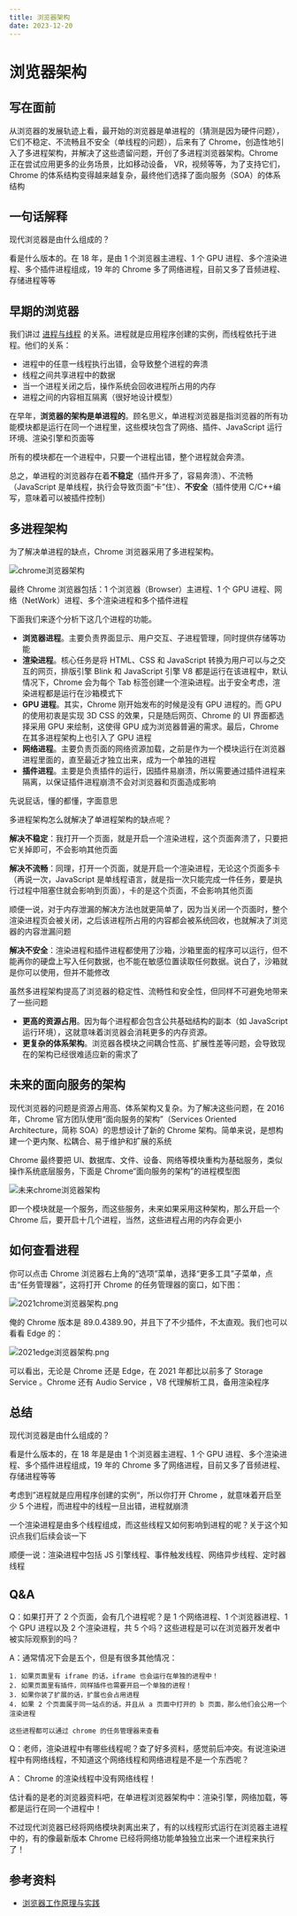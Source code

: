 ```yaml
---
title: 浏览器架构
date: 2023-12-20
---
```


# 浏览器架构

## 写在面前

从浏览器的发展轨迹上看，最开始的浏览器是单进程的（猜测是因为硬件问题），它们不稳定、不流畅且不安全（单线程的问题），后来有了 Chrome，创造性地引入了多进程架构，并解决了这些遗留问题，开创了多进程浏览器架构。Chrome 正在尝试应用更多的业务场景，比如移动设备， VR，视频等等，为了支持它们， Chrome 的体系结构变得越来越复杂，最终他们选择了面向服务（SOA）的体系结构

## 一句话解释

现代浏览器是由什么组成的？

看是什么版本的。在 18 年，是由 1 个浏览器主进程、1 个 GPU 进程、多个渲染进程、多个插件进程组成，19 年的 Chrome 多了网络进程，目前又多了音频进程、存储进程等等

## 早期的浏览器

我们讲过 [进程与线程](../浏览器和网络/browser-related) 的关系。进程就是应用程序创建的实例，而线程依托于进程。他们的关系：

- 进程中的任意一线程执行出错，会导致整个进程的奔溃
- 线程之间共享进程中的数据
- 当一个进程关闭之后，操作系统会回收进程所占用的内存
- 进程之间的内容相互隔离（很好地设计模型）

在早年，**浏览器的架构是单进程的**。顾名思义，单进程浏览器是指浏览器的所有功能模块都是运行在同一个进程里，这些模块包含了网络、插件、JavaScript 运行环境、渲染引擎和页面等

所有的模块都在一个进程中，只要一个进程出错，整个进程就会奔溃。

总之，单进程的浏览器存在着**不稳定**（插件开多了，容易奔溃）、不流畅（JavaScript 是单线程，执行会导致页面“卡”住）、**不安全**（插件使用 C/C++编写，意味着可以被插件控制）

## 多进程架构

为了解决单进程的缺点，Chrome 浏览器采用了多进程架构。

![chrome浏览器架构](https://i.loli.net/2021/04/08/ncHPaq13yEGXMVY.png)

最终 Chrome 浏览器包括：1 个浏览器（Browser）主进程、1 个 GPU 进程、网络（NetWork）进程、多个渲染进程和多个插件进程

下面我们来逐个分析下这几个进程的功能。

- **浏览器进程**。主要负责界面显示、用户交互、子进程管理，同时提供存储等功能
- **渲染进程**。核心任务是将 HTML、CSS 和 JavaScript 转换为用户可以与之交互的网页，排版引擎 Blink 和 JavaScript 引擎 V8 都是运行在该进程中，默认情况下，Chrome 会为每个 Tab 标签创建一个渲染进程。出于安全考虑，渲染进程都是运行在沙箱模式下
- **GPU 进程**。其实，Chrome 刚开始发布的时候是没有 GPU 进程的。而 GPU 的使用初衷是实现 3D CSS 的效果，只是随后网页、Chrome 的 UI 界面都选择采用 GPU 来绘制，这使得 GPU 成为浏览器普遍的需求。最后，Chrome 在其多进程架构上也引入了 GPU 进程
- **网络进程**。主要负责页面的网络资源加载，之前是作为一个模块运行在浏览器进程里面的，直至最近才独立出来，成为一个单独的进程
- **插件进程**。主要是负责插件的运行，因插件易崩溃，所以需要通过插件进程来隔离，以保证插件进程崩溃不会对浏览器和页面造成影响

先说屁话，懂的都懂，字面意思

多进程架构怎么就解决了单进程架构的缺点呢？

**解决不稳定**：我打开一个页面，就是开启一个渲染进程，这个页面奔溃了，只要把它关掉即可，不会影响其他页面

**解决不流畅**：同理，打开一个页面，就是开启一个渲染进程，无论这个页面多卡（再说一次，JavaScript 是单线程语言，就是指一次只能完成一件任务，要是执行过程中阻塞住就会影响到页面），卡的是这个页面，不会影响其他页面

顺便一说，对于内存泄漏的解决方法也就更简单了，因为当关闭一个页面时，整个渲染进程页会被关闭，之后该进程所占用的内容都会被系统回收，也就解决了浏览器的内容泄漏问题

**解决不安全**：渲染进程和插件进程都使用了沙箱，沙箱里面的程序可以运行，但不能再你的硬盘上写入任何数据，也不能在敏感位置读取任何数据。说白了，沙箱就是你可以使用，但并不能修改

虽然多进程架构提高了浏览器的稳定性、流畅性和安全性，但同样不可避免地带来了一些问题

- **更高的资源占用**。因为每个进程都会包含公共基础结构的副本（如 JavaScript 运行环境），这就意味着浏览器会消耗更多的内存资源。
- **更复杂的体系架构**。浏览器各模块之间耦合性高、扩展性差等问题，会导致现在的架构已经很难适应新的需求了

## 未来的面向服务的架构

现代浏览器的问题是资源占用高、体系架构又复杂。为了解决这些问题，在 2016 年，Chrome 官方团队使用“面向服务的架构”（Services Oriented Architecture，简称 SOA）的思想设计了新的 Chrome 架构。简单来说，是想构建一个更内聚、松耦合、易于维护和扩展的系统

Chrome 最终要把 UI、数据库、文件、设备、网络等模块重构为基础服务，类似操作系统底层服务，下面是 Chrome“面向服务的架构”的进程模型图

![未来chrome浏览器架构](https://i.loli.net/2021/04/08/jq7odUmM9nIB5ZA.png)

即一个模块就是一个服务，而这些服务，未来如果采用这种架构，那么开启一个 Chrome 后，要开启十几个进程，当然，这些进程占用的内存会更小

## 如何查看进程

你可以点击 Chrome 浏览器右上角的“选项”菜单，选择“更多工具”子菜单，点击“任务管理器”，这将打开 Chrome 的任务管理器的窗口，如下图：

![2021chrome浏览器架构.png](https://i.loli.net/2021/04/08/LT47a1MI8KOe9EZ.png)

俺的 Chrome 版本是 89.0.4389.90，并且下了不少插件，不太直观。我们也可以看看 Edge 的：

![2021edge浏览器架构.png](https://i.loli.net/2021/04/08/wThiYNMVQXzvqZg.png)

可以看出，无论是 Chrome 还是 Edge，在 2021 年都比以前多了 Storage Service 。Chrome 还有 Audio Service ，V8 代理解析工具，备用渲染程序

## 总结

现代浏览器是由什么组成的？

看是什么版本的，在 18 年是是由 1 个浏览器主进程、1 个 GPU 进程、多个渲染进程、多个插件进程组成，19 年的 Chrome 多了网络进程，目前又多了音频进程、存储进程等等

考虑到”进程就是应用程序创建的实例“，所以你打开 Chrome ，就意味着开启至少 5 个进程，而进程中的线程一旦出错，进程就崩溃

一个渲染进程是由多个线程组成，而这些线程又如何影响到进程的呢？关于这个知识点我们后续会谈一下

顺便一说：渲染进程中包括 JS 引擎线程、事件触发线程、网络异步线程、定时器线程

## Q&A

Q：如果打开了 2 个页面，会有几个进程呢？是 1 个网络进程、1 个浏览器进程、1 个 GPU 进程以及 2 个渲染进程，共 5 个吗？这些进程是可以在浏览器开发者中被实际观察到的吗？

A：通常情况下会是五个，但是有很多其他情况：

    1. 如果页面里有 iframe 的话，iframe 也会运行在单独的进程中！
    2. 如果页面里有插件，同样插件也需要开启一个单独的进程！
    3. 如果你装了扩展的话，扩展也会占用进程
    4. 如果 2 个页面属于同一站点的话，并且从 a 页面中打开的 b 页面，那么他们会公用一个渲染进程

    这些进程都可以通过 chrome 的任务管理器来查看

Q：老师，渲染进程中有哪些线程呢？查了好多资料，感觉前后冲突。有说渲染进程中有网络线程，不知道这个网络线程和网络进程是不是一个东西呢？

A： Chrome 的渲染线程中没有网络线程！

估计看的是老的浏览器资料吧，在单进程浏览器架构中：渲染引擎，网络加载，等都是运行在同一个进程中！

不过现代浏览器已经将网络模块剥离出来了，有的以线程形式运行在浏览器主进程中的，有的像最新版本 Chrome 已经将网络功能单独独立出来一个进程来执行了！

## 参考资料

-   [浏览器工作原理与实践](https://time.geekbang.org/column/article/132931)